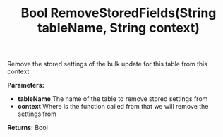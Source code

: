 ﻿---
uid: crmscript_ref_NSBulkUpdateAgent_RemoveStoredFields
title: Bool RemoveStoredFields(String tableName, String context)
intellisense: NSBulkUpdateAgent.RemoveStoredFields
keywords: NSBulkUpdateAgent, RemoveStoredFields
so.topic: reference
---

Remove the stored settings of the bulk update for this table from this context

**Parameters:**
 - **tableName** The name of the table to remove stored settings from
 - **context** Where is the function called from that we will remove the settings from

**Returns:** Bool